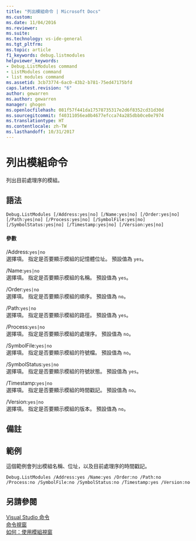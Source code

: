 ```yaml
---
title: "列出模組命令 | Microsoft Docs"
ms.custom: 
ms.date: 11/04/2016
ms.reviewer: 
ms.suite: 
ms.technology: vs-ide-general
ms.tgt_pltfrm: 
ms.topic: article
f1_keywords: debug.listmodules
helpviewer_keywords:
- Debug.ListModules command
- ListModules command
- list modules command
ms.assetid: 3cb73774-6ac0-43b2-b781-75ed47175bfd
caps.latest.revision: "6"
author: gewarren
ms.author: gewarren
manager: ghogen
ms.openlocfilehash: 081f57f441da17578735317e2d6f8352cd31d30d
ms.sourcegitcommit: f40311056ea0b4677efcca74a285dbb0ce0e7974
ms.translationtype: HT
ms.contentlocale: zh-TW
ms.lasthandoff: 10/31/2017
---
```

# <a name="list-modules-command"></a>列出模組命令
列出目前處理序的模組。  
  
## <a name="syntax"></a>語法  
  
```  
Debug.ListModules [/Address:yes|no] [/Name:yes|no] [/Order:yes|no]  
[/Path:yes|no] [/Process:yes|no] [/SymbolFile:yes|no]  
[/SymbolStatus:yes|no] [/Timestamp:yes|no] [/Version:yes|no]  
```  
  
#### <a name="parameters"></a>參數  
 /Address:`yes|no`  
 選擇項。 指定是否要顯示模組的記憶體位址。 預設值為 `yes`。  
  
 /Name:`yes|no`  
 選擇項。 指定是否要顯示模組的名稱。 預設值為 `yes`。  
  
 /Order:`yes|no`  
 選擇項。 指定是否要顯示模組的順序。 預設值為 `no`。  
  
 /Path:`yes|no`  
 選擇項。 指定是否要顯示模組的路徑。 預設值為 `yes`。  
  
 /Process:`yes|no`  
 選擇項。 指定是否要顯示模組的處理序。 預設值為 `no`。  
  
 /SymbolFile:`yes|no`  
 選擇項。 指定是否要顯示模組的符號檔。 預設值為 `no`。  
  
 /SymbolStatus:`yes|no`  
 選擇項。 指定是否要顯示模組的符號狀態。 預設值為 `yes`。  
  
 /Timestamp:`yes|no`  
 選擇項。 指定是否要顯示模組的時間戳記。 預設值為 `no`。  
  
 /Version:`yes|no`  
 選擇項。 指定是否要顯示模組的版本。 預設值為 `no`。  
  
## <a name="remarks"></a>備註  
  
## <a name="example"></a>範例  
 這個範例會列出模組名稱、位址，以及目前處理序的時間戳記。  
  
```  
Debug.ListModules /Address:yes /Name:yes /Order:no /Path:no /Process:no /SymbolFile:no /SymbolStatus:no /Timestamp:yes /Version:no  
```  
  
## <a name="see-also"></a>另請參閱  
 [Visual Studio 命令](../../ide/reference/visual-studio-commands.md)   
 [命令視窗](../../ide/reference/command-window.md)   
 [如何：使用模組視窗](../../debugger/how-to-use-the-modules-window.md)